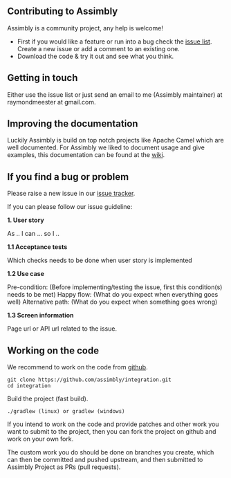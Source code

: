 ## Contributing to Assimbly

Assimbly is a community project, any help is welcome!

-   First if you would like a feature or run into a bug check the [issue list](https://github.com/assimbly/integration/issues). Create a new issue
    or add a comment to an existing one.
-   Download the code & try it out and see what you think.

## Getting in touch

Either use the issue list or just send an email to me (Assimbly maintainer) at raymondmeester at gmail.com.

## Improving the documentation

Luckily Assimbly is build on top notch projects like Apache Camel which are well documented. For Assimbly we liked to
document usage and give examples, this documentation can be found at the [wiki](https://github.com/assimbly/integration/wiki).

## If you find a bug or problem

Please raise a new issue in our [issue tracker](https://github.com/assimbly/integration/issues).

If you can please follow our issue guideline:

**1. User story**

As .. I can ... so I ..

**1.1 Acceptance tests**

Which checks needs to be done when user story is implemented

**1.2 Use case**

Pre-condition: (Before implementing/testing the issue, first this condition(s) needs to be met)
Happy flow: (What do you expect when everything goes well)
Alternative path: (What do you expect when something goes wrong)

**1.3 Screen information**

Page url or API url related to the issue.

## Working on the code

We recommend to work on the code from [github](https://github.com/apache/camel/).

    git clone https://github.com/assimbly/integration.git
    cd integration

Build the project (fast build).

    ./gradlew (linux) or gradlew (windows)

If you intend to work on the code and provide patches and other work you want to submit to the project,
then you can fork the project on github and work on your own fork.

The custom work you do should be done on branches you create, which can then be committed and pushed upstream,
and then submitted to Assimbly Project as PRs (pull requests).

